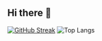 ## Hi there 👋

<!--
**a1865818/a1865818** is a ✨ _special_ ✨ repository because its `README.md` (this file) appears on your GitHub profile.

Here are some ideas to get you started:

- 🔭 I’m currently working on ...
- 🌱 I’m currently learning ...
- 👯 I’m looking to collaborate on ...
- 🤔 I’m looking for help with ...
- 💬 Ask me about ...
- 📫 How to reach me: ...
- 😄 Pronouns: ...
- ⚡ Fun fact: ...
-->

[![GitHub Streak](https://streak-stats.demolab.com/?user=a1865818)](https://git.io/streak-stats)
![Top Langs](https://github-readme-stats.vercel.app/api/top-langs/?username=a1865818&layout=compact)